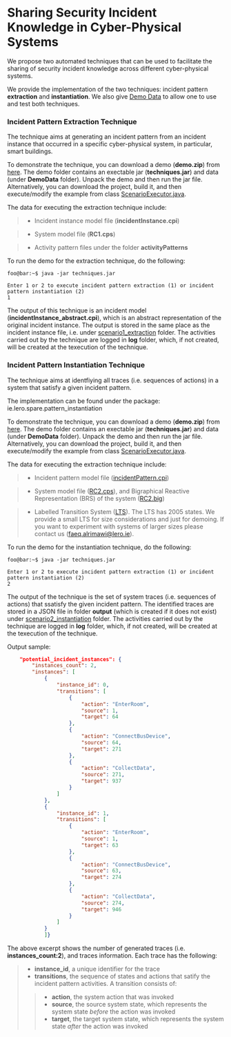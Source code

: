 # Sharing Security Incident Knowledge in Cyber-Physical Systems

We propose two automated techniques that can be used to facilitate the sharing of security incident knowledge across different cyber-physical systems.

We provide the implementation of the two techniques: incident pattern **extraction** and **instantiation**. 
We also give [Demo Data][4] to allow one to use and test both techniques.

### Incident Pattern Extraction Technique

The technique aims at generating an incident pattern from an incident instance that occurred in a specific cyber-physical system, in particular, smart buildings.

To demonstrate the technique, you can download a demo (**demo.zip**) from [here][4]. The demo folder contains an exectable jar (**techniques.jar**) and data (under **DemoData** folder). Unpack the demo and then run the jar file. Alternatively, you can download the project, build it, and then execute/modify the example from class [ScenarioExecutor.java][11].

The data for executing the extraction technique include:

>- Incident instance model file (**incidentInstance.cpi**)

>- System model file (**RC1.cps**)

>- Activity pattern files under the folder **activityPatterns**

To run the demo for the extraction technique, do the following: 

```console
foo@bar:~$ java -jar techniques.jar

Enter 1 or 2 to execute incident pattern extraction (1) or incident pattern instantiation (2)
1
```

The output of this technique is an incident model (**incidentInstance_abstract.cpi**), which is an abstract representation of the original incident instance. The output is stored in the same place as the incident instance file, i.e. under [scenario1_extraction][5] folder. The activities carried out by the technique are logged in **log** folder, which, if not created, will be created at the texecution of the technique.

### Incident Pattern Instantiation Technique

The technique aims at identfiying all traces (i.e. sequences of actions) in a system that satisfy a given incident pattern.

The implementation can be found under the package: ie.lero.spare.pattern_instantiation

To demonstrate the technique, you can download a demo (**demo.zip**) from [here][4]. The demo folder contains an exectable jar (**techniques.jar**) and data (under **DemoData** folder). Unpack the demo and then run the jar file. Alternatively, you can download the project, build it, and then execute/modify the example from class [ScenarioExecutor.java][11].

The data for executing the extraction technique include:

>- Incident pattern model file ([incidentPattern.cpi][7])

>- System model file ([RC2.cps][8]), and Bigraphical Reactive Representation (BRS) of the system ([RC2.big][9])

>- Labelled Transition System ([LTS][10]). The LTS has 2005 states. We provide a small LTS for size considerations and just for demoing. If you want to experiment with systems of larger sizes please contact us (faeq.alrimawi@lero.ie).

To run the demo for the instantiation technique, do the following:  

```console
foo@bar:~$ java -jar techniques.jar

Enter 1 or 2 to execute incident pattern extraction (1) or incident pattern instantiation (2)
2
```

The output of the technique is the set of system traces (i.e. sequences of actions) that ssatisfy the given incident pattern. The identified traces are stored in a JSON file in folder **output** (which is created if it does not exist) under [scenario2_instantiation][6] folder. The activities carried out by the technique are logged in **log** folder, which, if not created, will be created at the texecution of the technique.

Output sample:

```json
    "potential_incident_instances": {
        "instances_count": 2,
        "instances": [
            {
                "instance_id": 0,
                "transitions": [
                    {
                        "action": "EnterRoom",
                        "source": 1,
                        "target": 64
                    },
                    {
                        "action": "ConnectBusDevice",
                        "source": 64,
                        "target": 271
                    },
                    {
                        "action": "CollectData",
                        "source": 271,
                        "target": 937
                    }
                ]
            },
            {
                "instance_id": 1,
                "transitions": [
                    {
                        "action": "EnterRoom",
                        "source": 1,
                        "target": 63
                    },
                    {
                        "action": "ConnectBusDevice",
                        "source": 63,
                        "target": 274
                    },
                    {
                        "action": "CollectData",
                        "source": 274,
                        "target": 946
                    }
                ]
            }
            ]}
```
The above excerpt shows the number of generated traces (i.e. **instances_count:2**), and traces information. Each trace has the following: 
>- **instance_id**, a unique identifier for the trace
>- **transitions**, the sequence of states and actions that satify the incident pattern activities. A transition consists of: 
>>- **action**, the system action that was invoked
>>- **source**, the source system state, which represents the system state *before* the action was invoked
>>- **target**, the target system state, which represents the system state *after* the action was invoked


[4]:../../tree/master/executable_jar
[5]:../../tree/master/executable_jar/DemoData/scenario1_extraction/
[1]:../../tree/master/executable_jar/DemoData/scenario1_extraction/incidentInstance.cpi
[2]:../../tree/master/executable_jar/DemoData/scenario1_extraction/RC1.cps
[3]:../../tree/master/executable_jar/DemoData/scenario1_extraction/activityPatterns

[6]:../../tree/master/executable_jar/DemoData/scenario2_instantiation/
[7]:../../tree/master/executable_jar/DemoData/scenario2_instantiation/incidentPattern.cpi
[8]:../../tree/master/executable_jar/DemoData/scenario2_instantiation/RC2.cps
[9]:../../tree/master/executable_jar/DemoData/scenario2_instantiation/RC2.big
[10]:../../tree/master/executable_jar/DemoData/scenario2_instantiation/RC2/

[11]:../../tree/master/src/ie/lero/spare/main/ScenarioExecutor.java
